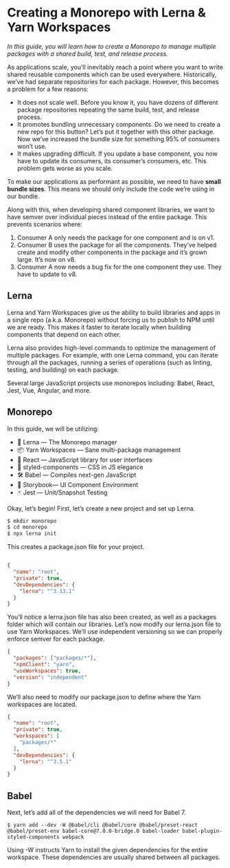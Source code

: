 # Creating a Monorepo with Lerna & Yarn Workspaces

*In this guide, you will learn how to create a Monorepo to manage multiple packages with a shared build, test, and release process.*

As applications scale, you’ll inevitably reach a point where you want to write shared reusable components which can be used everywhere. Historically, we’ve had separate repositories for each package. However, this becomes a problem for a few reasons:

* It does not scale well. Before you know it, you have dozens of different package repositories repeating the same build, test, and release process.
* It promotes bundling unnecessary components. Do we need to create a new repo for this button? Let’s put it together with this other package. Now we’ve increased the bundle size for something 95% of consumers won’t use.
* It makes upgrading difficult. If you update a base component, you now have to update its consumers, its consumer’s consumers, etc. This problem gets worse as you scale.

To make our applications as performant as possible, we need to have **small bundle sizes**. This means we should only include the code we’re using in our bundle.

Along with this, when developing shared component libraries, we want to have semver over individual pieces instead of the entire package. This prevents scenarios where:

1. Consumer A only needs the package for one component and is on v1.
2. Consumer B uses the package for all the components. They’ve helped create and modify other components in the package and it’s grown large. It’s now on v8.
3. Consumer A now needs a bug fix for the one component they use. They have to update to v8.


## Lerna

Lerna and Yarn Workspaces give us the ability to build libraries and apps in a single repo (a.k.a. Monorepo) without forcing us to publish to NPM until we are ready. This makes it faster to iterate locally when building components that depend on each other.

Lerna also provides high-level commands to optimize the management of multiple packages. For example, with one Lerna command, you can iterate through all the packages, running a series of operations (such as linting, testing, and building) on each package.

Several large JavaScript projects use monorepos including: Babel, React, Jest, Vue, Angular, and more.


## Monorepo

In this guide, we will be utilizing:
* 🐉 Lerna — The Monorepo manager
* 📦 Yarn Workspaces — Sane multi-package management
* 🚀 React — JavaScript library for user interfaces
* 💅 styled-components — CSS in JS elegance
* 🛠 Babel — Compiles next-gen JavaScript
* 📖 Storybook— UI Component Environment
* 🃏 Jest — Unit/Snapshot Testing

Okay, let’s begin! First, let’s create a new project and set up Lerna.

```javascript
$ mkdir monorepo
$ cd monorepo
$ npx lerna init
```

This creates a package.json file for your project.

```json

{
  "name": "root",
  "private": true,
  "devDependencies": {
    "lerna": "^3.13.1"
  }
}
```

You’ll notice a lerna.json file has also been created, as well as a packages folder which will contain our libraries. Let’s now modify our lerna.json file to use Yarn Workspaces. We’ll use independent versioning so we can properly enforce semver for each package.

```json
{
  "packages": ["packages/*"],
  "npmClient": "yarn",
  "useWorkspaces": true,
  "version": "independent"
}
```

We’ll also need to modify our package.json to define where the Yarn workspaces are located.

```json
{
  "name": "root",
  "private": true,
  "workspaces": [
    "packages/*"
  ],
  "devDependencies": {
    "lerna": "^3.5.1"
  }
}
```

## Babel

Next, let’s add all of the dependencies we will need for Babel 7.

```shell
$ yarn add --dev -W @babel/cli @babel/core @babel/preset-react @babel/preset-env babel-core@7.0.0-bridge.0 babel-loader babel-plugin-styled-components webpack
```

Using -W instructs Yarn to install the given dependencies for the entire workspace. These dependencies are usually shared between all packages.

